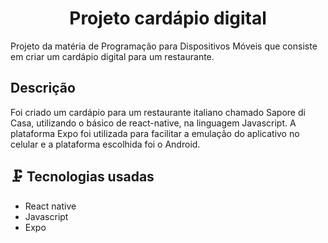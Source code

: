 <h1 align="center"> Projeto cardápio digital </h1>

Projeto da matéria de Programação para Dispositivos Móveis que consiste em criar um cardápio digital para um restaurante.

## Descrição

Foi criado um cardápio para um restaurante italiano chamado Sapore di Casa, utilizando o básico de react-native, na linguagem Javascript. A plataforma Expo foi utilizada para facilitar a emulação do aplicativo no celular e a plataforma escolhida foi o Android.

## :clamp: Tecnologias usadas
* React native
* Javascript
* Expo

